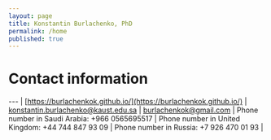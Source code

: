 ```yaml
---
layout: page
title: Konstantin Burlachenko, PhD
permalink: /home
published: true
---
```


<style>
th, td {
  padding: 5px;
  text-align: left;
}
</style>

# Contact information

--- |
[https://burlachenkok.github.io/](https://burlachenkok.github.io/) |
[konstantin.burlachenko@kaust.edu.sa](mailto:konstantin.burlachenko@kaust.edu.sa) |
[burlachenkok@gmail.com](mailto:burlachenkok@kgmail.com) |
Phone number in Saudi Arabia: +966 0565695517 |
Phone number in United Kingdom: +44 744 847 93 09 |
Phone number in Russia: +7 926 470 01 93 |
